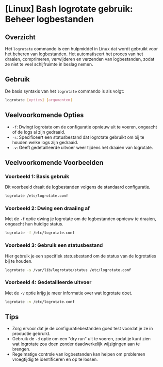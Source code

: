 # [Linux] Bash logrotate gebruik: Beheer logbestanden

## Overzicht
Het `logrotate` commando is een hulpmiddel in Linux dat wordt gebruikt voor het beheren van logbestanden. Het automatiseert het proces van het draaien, comprimeren, verwijderen en verzenden van logbestanden, zodat ze niet te veel schijfruimte in beslag nemen.

## Gebruik
De basis syntaxis van het `logrotate` commando is als volgt:

```bash
logrotate [opties] [argumenten]
```

## Veelvoorkomende Opties
- `-f`: Dwingt logrotate om de configuratie opnieuw uit te voeren, ongeacht of de logs al zijn gedraaid.
- `-s`: Specificeert een statusbestand dat logrotate gebruikt om bij te houden welke logs zijn gedraaid.
- `-v`: Geeft gedetailleerde uitvoer weer tijdens het draaien van logrotate.

## Veelvoorkomende Voorbeelden

### Voorbeeld 1: Basis gebruik
Dit voorbeeld draait de logbestanden volgens de standaard configuratie.

```bash
logrotate /etc/logrotate.conf
```

### Voorbeeld 2: Dwing een draaiing af
Met de `-f` optie dwing je logrotate om de logbestanden opnieuw te draaien, ongeacht hun huidige status.

```bash
logrotate -f /etc/logrotate.conf
```

### Voorbeeld 3: Gebruik een statusbestand
Hier gebruik je een specifiek statusbestand om de status van de logrotaties bij te houden.

```bash
logrotate -s /var/lib/logrotate/status /etc/logrotate.conf
```

### Voorbeeld 4: Gedetailleerde uitvoer
Met de `-v` optie krijg je meer informatie over wat logrotate doet.

```bash
logrotate -v /etc/logrotate.conf
```

## Tips
- Zorg ervoor dat je de configuratiebestanden goed test voordat je ze in productie gebruikt.
- Gebruik de `-d` optie om een "dry run" uit te voeren, zodat je kunt zien wat logrotate zou doen zonder daadwerkelijk wijzigingen aan te brengen.
- Regelmatige controle van logbestanden kan helpen om problemen vroegtijdig te identificeren en op te lossen.